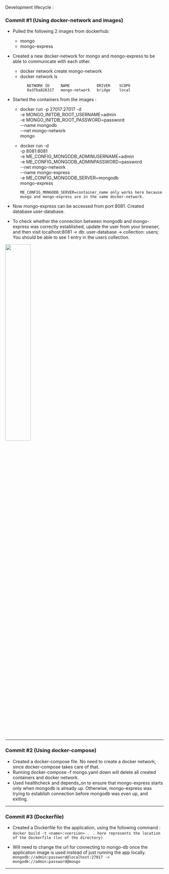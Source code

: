 Development lifecycle : 

### Commit #1 (Using docker-network and images)

- Pulled the following 2 images from dockerhub:
  - mongo 
  - mongo-express

- Created a new docker-network for mongo and mongo-express to be able to communicate with each other.
  - docker network create mongo-network
  - docker network ls
    ```
       NETWORK ID     NAME            DRIVER    SCOPE
       0a3fba826317   mongo-network   bridge    local
    ```

- Started the containers from the images : 
  - docker run -p 27017:27017 -d \
    -e MONGO_INITDB_ROOT_USERNAME=admin \
    -e MONGO_INITDB_ROOT_PASSWORD=password  \
    --name mongodb \
    --net mongo-network \
    mongo

  - docker run -d \
    -p 8081:8081 \
    -e ME_CONFIG_MONGODB_ADMINUSERNAME=admin \
    -e ME_CONFIG_MONGODB_ADMINPASSWORD=password \
    --net mongo-network \
    --name mongo-express \
    -e ME_CONFIG_MONGODB_SERVER=mongodb \
    mongo-express

    ```
    ME_CONFIG_MONGODB_SERVER=container_name only works here because mongo and mongo-express are in the same docker-network.
    ```

- Now mongo-express can be accessed from port 8081. Created database user-database.

- To check whether the connection between mongodb and mongo-express was correctly established, update the user from your browser, and then visit localhost:8081 -> db: user-database -> collection: users; You should be able to see 1 entry in the users collection.

<img src="https://user-images.githubusercontent.com/46262107/193707763-67df64c5-099b-44bd-92ad-ff73d1d9f1de.png" width="40%" />

---

### Commit #2 (Using docker-compose)

- Created a docker-compose file. No need to create a docker network, since docker-compose takes care of that.
- Running docker-compose -f mongo.yaml down will delete all created containers and docker network.
- Used healthcheck and depends_on to ensure that mongo-express starts only when mongodb is already up. Otherwise, mongo-express was trying to establish connection before mongodb was even up, and exiting.

---

### Commit #3 (Dockerfile)

- Created a Dockerfile for the application, using the following command : 
  ```docker build -t <name>:<version> . ```
  ```. here represents the location of the Dockerfile (loc of the directory)```

- Will need to change the url for connecting to mongo-db once the application image is used instead of just running the app locally. 
  ```mongodb://admin:password@localhost:27017 -> mongodb://admin:password@mongo```

---
